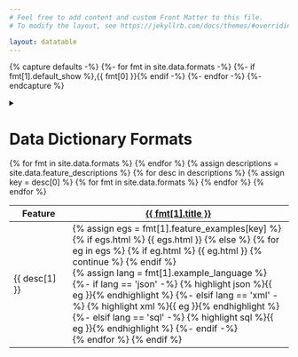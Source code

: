```yaml
---
# Feel free to add content and custom Front Matter to this file.
# To modify the layout, see https://jekyllrb.com/docs/themes/#overriding-theme-defaults

layout: datatable
---
```


{% capture defaults -%}
 {%- for fmt in site.data.formats -%}
  {%- if fmt[1].default_show %},{{ fmt[0] }}{% endif -%}
 {%- endfor -%}
{%- endcapture %}

<details data-default-formats="{{ defaults | remove_first: "," }}">
  <summary>
    <h1>Data Dictionary Formats</h1>
  </summary>
  <div class="switch-container" id="format-switches">
    {% for fmt in site.data.formats %}
      <div class="switch-wrapper">
        <label class="switch">
          <input class="format-switch" type="checkbox" id="switch-{{ fmt[0] }}" data-col="{{ forloop.index }}" checked>
          <span class="slider"></span>
        </label>
        <label for="switch-{{ fmt[0] }}" class="switch-label">{{ fmt[1].title }}</label>
      </div>
    {% endfor %}
  </div>
</details>

<div class="datatable-container">
  <div class="datatable-content">
    <table class="datatable">
      <thead>
        <tr>
          <th width="90">Feature</th>
          {% for fmt in site.data.formats %}
            <th><a target="_blank" href="{{ fmt[1].url }}"
              >{{ fmt[1].title }}</a></th>
          {% endfor %}
        </tr>
      </thead>
      <tbody>
        {% assign descriptions = site.data.feature_descriptions %}
        {% for desc in descriptions %}
          {% assign key = desc[0] %}
          <tr>
            <td width="90"><div class="desc-example">{{ desc[1] }}</div></td>
            {% for fmt in site.data.formats %}
              <td>
                {% assign egs = fmt[1].feature_examples[key] %}
                {% if egs.html %}
                  {{ egs.html }}
                {% else %}
                  {% for eg in egs %}
                    {% if eg.html %}
                      {{ eg.html }}
                      {% continue %}
                    {% endif %}
                    <div class="example">
                      {% assign lang = fmt[1].example_language %}
                      {%- if lang == 'json' -%}
                        {% highlight json %}{{ eg }}{% endhighlight %}
                      {%- elsif lang == 'xml' -%}
                        {% highlight xml %}{{ eg }}{% endhighlight %}
                      {%- elsif lang == 'sql' -%}
                        {% highlight sql %}{{ eg }}{% endhighlight %}
                      {%- endif -%}
                    </div>
                  {% endfor %}
                {% endif %}
              </td>
            {% endfor %}
          </tr>
        {% endfor %}
      </tbody>
    </table>
  </div>
</div>

